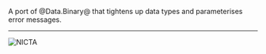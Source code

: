A port of @Data.Binary@ that tightens up data types and parameterises error
messages.

----

![NICTA](http://i.imgur.com/Ns5hntl.jpg)
